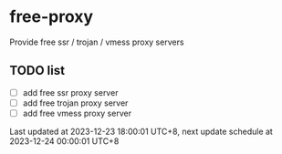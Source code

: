 
# free-proxy
Provide free ssr / trojan / vmess proxy servers


## TODO list
- [ ] add free ssr proxy server
- [ ] add free trojan proxy server
- [ ] add free vmess proxy server

Last updated at 2023-12-23 18:00:01 UTC+8, next update schedule at 2023-12-24 00:00:01 UTC+8

